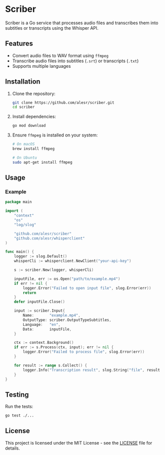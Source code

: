 # Scriber

Scriber is a Go service that processes audio files and transcribes them into subtitles or transcripts using the Whisper API.

## Features

- Convert audio files to WAV format using `ffmpeg`
- Transcribe audio files into subtitles (`.srt`) or transcripts (`.txt`)
- Supports multiple languages

## Installation

1. Clone the repository:

    ```sh
    git clone https://github.com/alesr/scriber.git
    cd scriber
    ```

2. Install dependencies:

    ```sh
    go mod download
    ```

3. Ensure `ffmpeg` is installed on your system:

    ```sh
    # On macOS
    brew install ffmpeg

    # On Ubuntu
    sudo apt-get install ffmpeg
    ```

## Usage

### Example

```go
package main

import (
    "context"
    "os"
    "log/slog"

    "github.com/alesr/scriber"
    "github.com/alesr/whisperclient"
)

func main() {
    logger := slog.Default()
    whisperCli := whisperclient.NewClient("your-api-key")

    s := scriber.New(logger, whisperCli)

    inputFile, err := os.Open("path/to/example.mp4")
    if err != nil {
        logger.Error("Failed to open input file", slog.Error(err))
        return
    }
    defer inputFile.Close()

    input := scriber.Input{
        Name:       "example.mp4",
        OutputType: scriber.OutputTypeSubtitles,
        Language:   "en",
        Data:       inputFile,
    }

    ctx := context.Background()
    if err := s.Process(ctx, input); err != nil {
        logger.Error("Failed to process file", slog.Error(err))
    }

    for result := range s.Collect() {
        logger.Info("Transcription result", slog.String("file", result.Name), slog.String("text", string(result.Text)))
    }
}

```

## Testing

Run the tests:

```sh
go test ./...
```

## License

This project is licensed under the MIT License - see the [LICENSE](LICENSE) file for details.
